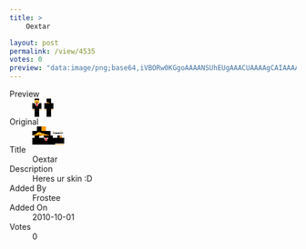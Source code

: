 ```yaml
---
title: >
    Oextar

layout: post
permalink: /view/4535
votes: 0
preview: "data:image/png;base64,iVBORw0KGgoAAAANSUhEUgAAACUAAAAgCAIAAAAaMSbnAAAABnRSTlMA/wD/AP5AXyvrAAAA5klEQVRIie2WYQ6DIAyF+xZvxG6k2aEWPdHCkWb3wwEFqpMFkmXh/QLy2k8qFcG8khNwIU3Sc6Az4bqjnYZ8iecwxtSS9yaNTAu2ARPq8rJ6jgzHAIFGrsvL6rnAE3ghar4/r6cpzcVz9O5VKedlOyM8W0yf41WqzJMmj6zsaglsczeD8ES9uNdze4rcMu/x4tdKny7JXhem8FrrB3i+htWLSWo/UPUmF9LraUxxs59U8U5q9p9Xw/2Fb8r+AZEeouTGCCFnwge6X3OHMcZaG+bSc3tEVi08lfDgz/9fOq/zOq/zWukF7QBJHQk9SZ0AAAAASUVORK5CYII="
---
```

<dl class="side-by-side">
<dt>Preview</dt>
<dd>
    <img class="preview" src="data:image/png;base64,iVBORw0KGgoAAAANSUhEUgAAACUAAAAgCAIAAAAaMSbnAAAABnRSTlMA/wD/AP5AXyvrAAAA5klEQVRIie2WYQ6DIAyF+xZvxG6k2aEWPdHCkWb3wwEFqpMFkmXh/QLy2k8qFcG8khNwIU3Sc6Az4bqjnYZ8iecwxtSS9yaNTAu2ARPq8rJ6jgzHAIFGrsvL6rnAE3ghar4/r6cpzcVz9O5VKedlOyM8W0yf41WqzJMmj6zsaglsczeD8ES9uNdze4rcMu/x4tdKny7JXhem8FrrB3i+htWLSWo/UPUmF9LraUxxs59U8U5q9p9Xw/2Fb8r+AZEeouTGCCFnwge6X3OHMcZaG+bSc3tEVi08lfDgz/9fOq/zOq/zWukF7QBJHQk9SZ0AAAAASUVORK5CYII=">
</dd>
<dt>Original</dt>
<dd>
    <img class="preview" src="data:image/png;base64,iVBORw0KGgoAAAANSUhEUgAAAEAAAAAgCAYAAACinX6EAAAA2UlEQVR42u2YbwqAIAzFvZPfu2fQLbpIN7L8EJX9sdW2pr3BQIWg/XiON53LR7jK0F2nqyAAAAAAAAAAAAAqBhA+zl0MfUMG9+QbAKAAOJC2GACbdzzGwVoAgDrYW8VPJ0vRIQHyThmUfzzb8ysg191vdP8yr0C2uNZzA/keAKWAec2ojrKNj0AToyk2KnKVGsZI2lcAAAAoA2C1tpuI++TMgtUWnwXOAFiZNVSGoRSApWELAABA6T1gBmDtvcHag0i9ALz3/wYABUABzM7yQRSvgNTrUzNX/AhS1mZUklH3ogAAAABJRU5ErkJggg==">
</dd>
<dt>Title</dt>
<dd>Oextar</dd>
<dt>Description</dt>
<dd>Heres ur skin :D</dd>
<dt>Added By</dt>
<dd>Frostee</dd>
<dt>Added On</dt>
<dd>2010-10-01</dd>
<dt>Votes</dt>
<dd>0</dd>
</dl>
